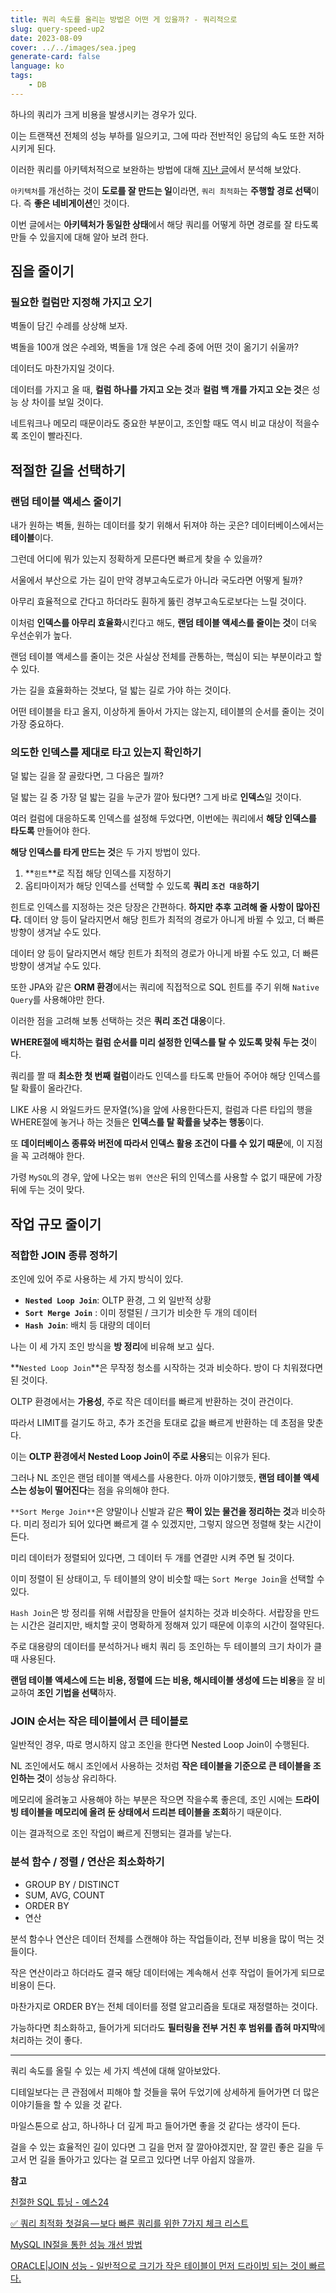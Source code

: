```yaml
---
title: 쿼리 속도를 올리는 방법은 어떤 게 있을까? - 쿼리적으로
slug: query-speed-up2
date: 2023-08-09
cover: ../../images/sea.jpeg
generate-card: false
language: ko
tags:
    - DB
---
```


하나의 쿼리가 크게 비용을 발생시키는 경우가 있다. 

이는 트랜잭션 전체의 성능 부하를 일으키고, 그에 따라 전반적인 응답의 속도 또한 저하시키게 된다. 

이러한 쿼리를 아키텍처적으로 보완하는 방법에 대해 [지난 글](/query-speed-up)에서 분석해 보았다. 


`아키텍처`를 개선하는 것이 **도로를 잘 만드는 일**이라면, `쿼리 최적화`는 **주행할 경로 선택**이다. 즉 **좋은 네비게이션**인 것이다.

이번 글에서는 **아키텍처가 동일한 상태**에서 해당 쿼리를 어떻게 하면 경로를 잘 타도록 만들 수 있을지에 대해 알아 보려 한다. 



## 짐을 줄이기

### 필요한 컬럼만 지정해 가지고 오기

벽돌이 담긴 수레를 상상해 보자.

벽돌을 100개 얹은 수레와, 벽돌을 1개 얹은 수레 중에 어떤 것이 옮기기 쉬울까? 

데이터도 마찬가지일 것이다. 

데이터를 가지고 올 때, **컬럼 하나를 가지고 오는 것**과 **컬럼 백 개를 가지고 오는 것**은 성능 상 차이를 보일 것이다.

네트워크나 메모리 때문이라도 중요한 부분이고, 조인할 때도 역시 비교 대상이 적을수록 조인이 빨라진다. 

## 적절한 길을 선택하기

### 랜덤 테이블 액세스 줄이기

내가 원하는 벽돌, 원하는 데이터를 찾기 위해서 뒤져야 하는 곳은? 데이터베이스에서는 **테이블**이다. 

그런데 어디에 뭐가 있는지 정확하게 모른다면 빠르게 찾을 수 있을까?

서울에서 부산으로 가는 길이 만약 경부고속도로가 아니라 국도라면 어떻게 될까? 

아무리 효율적으로 간다고 하더라도 훤하게 뚫린 경부고속도로보다는 느릴 것이다.

이처럼 **인덱스를 아무리 효율화**시킨다고 해도, **랜덤 테이블 액세스를 줄이는 것**이 더욱 우선순위가 높다. 

랜덤 테이블 액세스를 줄이는 것은 사실상 전체를 관통하는, 핵심이 되는 부분이라고 할 수 있다. 

가는 길을 효율화하는 것보다, 덜 밟는 길로 가야 하는 것이다. 

어떤 테이블을 타고 올지, 이상하게 돌아서 가지는 않는지, 테이블의 순서를 줄이는 것이 가장 중요하다.


### 의도한 인덱스를 제대로 타고 있는지 확인하기

덜 밟는 길을 잘 골랐다면, 그 다음은 뭘까?

덜 밟는 길 중 가장 덜 밟는 길을 누군가 깔아 뒀다면? 그게 바로 **인덱스**일 것이다.

여러 컬럼에 대응하도록 인덱스를 설정해 두었다면, 이번에는 쿼리에서 **해당 인덱스를 타도록** 만들어야 한다. 

**해당 인덱스를 타게 만드는 것**은 두 가지 방법이 있다. 

1. **`힌트`**로 직접 해당 인덱스를 지정하기
2. 옵티마이저가 해당 인덱스를 선택할 수 있도록 **쿼리 `조건 대응`하기**

힌트로 인덱스를 지정하는 것은 당장은 간편하다. **하지만 추후 고려해 줄 사항이 많아진다.** 데이터 양 등이 달라지면서 해당 힌트가 최적의 경로가 아니게 바뀔 수 있고, 더 빠른 방향이 생겨날 수도 있다.

데이터 양 등이 달라지면서 해당 힌트가 최적의 경로가 아니게 바뀔 수도 있고, 더 빠른 방향이 생겨날 수도 있다.

또한 JPA와 같은 **ORM 환경**에서는 쿼리에 직접적으로 SQL 힌트를 주기 위해 `Native Query`를 사용해야만 한다.

이러한 점을 고려해 보통 선택하는 것은 **쿼리 조건 대응**이다.  

**WHERE절에 배치하는 컬럼 순서를 미리 설정한 인덱스를 탈 수 있도록 맞춰 두는 것**이다.

쿼리를 짤 때 **최소한 첫 번째 컬럼**이라도 인덱스를 타도록 만들어 주어야 해당 인덱스를 탈 확률이 올라간다.  

LIKE 사용 시 와일드카드 문자열(%)을 앞에 사용한다든지, 컬럼과 다른 타입의 행을 WHERE절에 놓거나 하는 것들은 **인덱스를 탈 확률을 낮추는 행동**이다.

또 **데이터베이스 종류와 버전에 따라서 인덱스 활용 조건이 다를 수 있기 때문**에, 이 지점을 꼭 고려해야 한다. 

가령 `MySQL`의 경우, 앞에 나오는 `범위 연산`은 뒤의 인덱스를 사용할 수 없기 때문에 가장 뒤에 두는 것이 맞다. 

## 작업 규모 줄이기

### 적합한 JOIN 종류 정하기

조인에 있어 주로 사용하는 세 가지 방식이 있다.

- **`Nested Loop Join`**: OLTP 환경, 그 외 일반적 상황
- **`Sort Merge Join`** : 이미 정렬된 / 크기가 비슷한 두 개의 데이터
- **`Hash Join`**: 배치 등 대량의 데이터

나는 이 세 가지 조인 방식을 **방 정리**에 비유해 보고 싶다.

**`Nested Loop Join`**은 무작정 청소를 시작하는 것과 비슷하다. 방이 다 치워졌다면 된 것이다. 

OLTP 환경에서는 **가용성**, 주로 작은 데이터를 빠르게 반환하는 것이 관건이다.

따라서 LIMIT를 걸기도 하고, 추가 조건을 토대로 값을 빠르게 반환하는 데 초점을 맞춘다.

이는 **OLTP 환경에서 Nested Loop Join이 주로 사용**되는 이유가 된다.

그러나 NL 조인은 랜덤 테이블 액세스를 사용한다. 아까 이야기했듯, **랜덤 테이블 액세스는 성능이 떨어진다**는 점을 유의해야 한다.

`**Sort Merge Join**`은 양말이나 신발과 같은 **짝이 있는 물건을 정리하는 것**과 비슷하다. 미리 정리가 되어 있다면 빠르게 갤 수 있겠지만, 그렇지 않으면 정렬해 찾는 시간이 든다.

미리 데이터가 정렬되어 있다면, 그 데이터 두 개를 연결만 시켜 주면 될 것이다.

이미 정렬이 된 상태이고, 두 테이블의 양이 비슷할 때는 `Sort Merge Join`을 선택할 수 있다.

`Hash Join`은 방 정리를 위해 서랍장을 만들어 설치하는 것과 비슷하다. 서랍장을 만드는 시간은 걸리지만, 배치할 곳이 명확하게 정해져 있기 때문에 이후의 시간이 절약된다.

주로 대용량의 데이터를 분석하거나 배치 쿼리 등 조인하는 두 테이블의 크기 차이가 클 때 사용된다.

**랜덤 테이블 액세스에 드는 비용, 정렬에 드는 비용, 해시테이블 생성에 드는 비용**을 잘 비교하여 **조인 기법을 선택**하자.

### **JOIN 순서는 작은 테이블에서 큰 테이블로**

일반적인 경우, 따로 명시하지 않고 조인을 한다면 Nested Loop Join이 수행된다.

NL 조인에서도 해시 조인에서 사용하는 것처럼 **작은 테이블을 기준으로 큰 테이블을 조인하는 것**이 성능상 유리하다.

메모리에 올려놓고 사용해야 하는 부분은 작으면 작을수록 좋은데, 조인 시에는 **드라이빙 테이블을 메모리에 올려 둔 상태에서 드리븐 테이블을 조회**하기 때문이다.

이는 결과적으로 조인 작업이 빠르게 진행되는 결과를 낳는다.

### 분석 함수 / 정렬 / 연산은 최소화하기

- GROUP BY / DISTINCT
- SUM, AVG, COUNT
- ORDER BY
- 연산

분석 함수나 연산은 데이터 전체를 스캔해야 하는 작업들이라, 전부 비용을 많이 먹는 것들이다. 

작은 연산이라고 하더라도 결국 해당 데이터에는 계속해서 선후 작업이 들어가게 되므로 비용이 든다.

마찬가지로 ORDER BY는 전체 데이터를 정렬 알고리즘을 토대로 재정렬하는 것이다. 

가능하다면 최소화하고, 들어가게 되더라도 **필터링을 전부 거친 후 범위를 좁혀 마지막**에 처리하는 것이 좋다.

---

쿼리 속도를 올릴 수 있는 세 가지 섹션에 대해 알아보았다.

디테일보다는 큰 관점에서 피해야 할 것들을 묶어 두었기에 상세하게 들어가면 더 많은 이야기들을 할 수 있을 것 같다.

마일스톤으로 삼고, 하나하나 더 깊게 파고 들어가면 좋을 것 같다는 생각이 든다.

걸을 수 있는 효율적인 길이 있다면 그 길을 먼저 잘 깔아야겠지만, 잘 깔린 좋은 길을 두고서 먼 길을 돌아가고 있다는 걸 모르고 있다면 너무 아쉽지 않을까.

**참고**

[친절한 SQL 튜닝 - 예스24](https://www.yes24.com/Product/Goods/61254539)

[✅ 쿼리 최적화 첫걸음 — 보다 빠른 쿼리를 위한 7가지 체크 리스트](https://medium.com/watcha/쿼리-최적화-첫걸음-보다-빠른-쿼리를-위한-7가지-체크-리스트-bafec9d2c073)

[MySQL IN절을 통한 성능 개선 방법](https://jojoldu.tistory.com/565)

[ORACLE|JOIN 성능 - 일반적으로 크기가 작은 테이블이 먼저 드라이빙 되는 것이 빠르다.](https://3030.tistory.com/138)